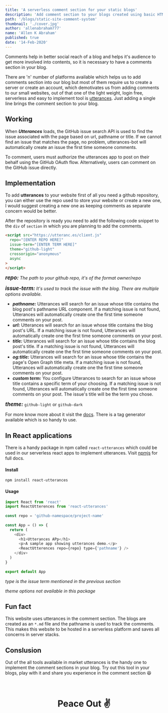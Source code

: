 ```yaml
---
title: 'A serverless comment section for your static blogs'
description: 'Add comment section to your blogs created using basic HTML5-CSS3 or serverless frameworks like - Gatsby, which uses Github OAuth to post comment'
path: '/blogs/static-site-comment-system'
thumbnail: './cover.jpg'
author: 'allenabraham777'
name: 'Allen K Abraham'
published: true
date: '14-Feb-2020'
---
```


Comments help in better social reach of a blog and helps it's audience to get more involved into contents, so it is necessary to have a comments section in your blog.

There are 'n' number of platforms available which helps us to add comments section into our blog but most of them require us to create a server or create an account, which demotivates us from adding comments to our small websites, out of that one of the light weight, login free, serverless and easy to implement tool is [utterances](https://utteranc.es). Just adding a single line brings the comment section to your blog.

## Working
When ***Utterances*** loads, the GitHub issue search API is used to find the issue associated with the page based on url, pathname or title. If we cannot find an issue that matches the page, no problem, utterances-bot will automatically create an issue the first time someone comments.

To comment, users must authorize the utterances app to post on their behalf using the GitHub OAuth flow. Alternatively, users can comment on the GitHub issue directly.

## Implementation

To add **utterances** to your website first of all you need a github repository, you can either use the repo used to store your website or create a new one, I would suggest creating a new one as keeping comments as separate concern would be better. 

After the repository is ready you need to add the following code snippet to the ```div``` of ```section``` in which you are planning to add the comments.

```html
<script src="https://utteranc.es/client.js"
  repo="[ENTER REPO HERE]"
  issue-term="[ENTER TERM HERE]"
  theme="github-light"
  crossorigin="anonymous"
  async
>
</script>
```

<big>___repo:___</big> *The path to your github repo, it's of the format owner/repo*

<big>___issue-term:___</big> *It's used to track the issue with the blog. There are multiple options available.*
- ___pathname:___ Utterances will search for an issue whose title contains the blog post's pathname URL component. If a matching issue is not found, Utterances will automatically create one the first time someone comments on your post. 
- ___url:___ Utterances will search for an issue whose title contains the blog post's URL. If a matching issue is not found, Utterances will automatically create one the first time someone comments on your post.
- ___title:___ Utterances will search for an issue whose title contains the blog post's title. If a matching issue is not found, Utterances will automatically create one the first time someone comments on your post. 
- ___og:title:___ Utterances will search for an issue whose title contains the page's Open Graph title meta. If a matching issue is not found, Utterances will automatically create one the first time someone comments on your post. 
- ___custom term:___ You configure Utterances to search for an issue whose title contains a specific term of your choosing. If a matching issue is not found, Utterances will automatically create one the first time someone comments on your post. The issue's title will be the term you chose. 

<big>___theme:___</big> ```github-light``` or ```github-dark```

For more know more about it visit the [docs](https://utteranc.es). There is a tag generator available which is so handy to use.

## In React applications

There is a handy package in npm called ```react-utterances``` which could be used in our serverless react apps to implement utterances. Visit [npmjs](https://www.npmjs.com/package/react-utterances) for full docs.

#### Install

```shell
npm install react-utterances
```

#### Usage

```javascript
import React from 'react'
import ReactUtterences from 'react-utterances'
 
const repo = 'github-namespace/project-name'
 
const App = () => {
  return (
    <div>
      <h1>Utterances APp</h1>
      <p>A sample app showing utterances demo.</p>
      <ReactUtterences repo={repo} type={'pathname'} />
    </div>
  )
}
 
export default App
```

*type is the issue term mentioned in the previous section*

*theme options not available in this package*

## Fun fact

This website uses utterances in the comment section. The blogs are created as an ```*.md``` file and the pathname is used to track the comments. This makes this website to be hosted in a serverless platform and saves all concerns in server stacks.

## Conslusion
Out of the all tools available in market utterances is the handy one to implement the comment sections in your blog. Try out this tool in your blogs, play with it and share you experience in the comment section 😆

<br/>

# <center>Peace Out ✌️</center>
